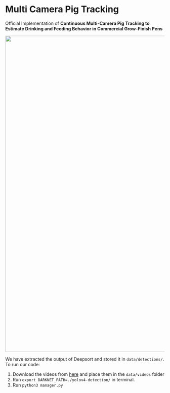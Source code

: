 # Multi Camera Pig Tracking
Official Implementation of **Continuous Multi-Camera Pig Tracking to Estimate Drinking and Feeding Behavior in Commercial Grow-Finish Pens**

<img src="data/pigs.gif" width="1000"></img>

We have extracted the output of Deepsort and stored it in ``data/detections/``. To run our code: 

1. Download the videos from [here](https://drive.google.com/drive/folders/1oYSxkPNxPle8qn5sxGyNLpIp9mMomlpB?usp=sharing) and place them in the ``data/videos`` folder
2. Run ``export DARKNET_PATH=./yolov4-detection/`` in terminal.
3. Run ``python3 manager.py``

